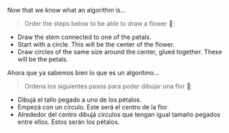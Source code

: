 Now that we know what an algorithm is...

> Order the steps below to be able to draw a flower :cherry_blossom::
>
* Draw the stem connected to one of the petals.
* Start with a circle. This will be the center of the flower.
* Draw circles of the same size around the center, glued together. These will be the petals.

Ahora que ya sabemos bien lo que es un algoritmo...

> Ordena los siguientes pasos para  poder dibujar una flor :cherry_blossom::
>
* Dibujá el tallo pegado a uno de los pétalos.
* Empezá con un círculo. Este será el centro de la flor.
* Alrededor del centro dibujá círculos que tengan igual tamaño pegados entre ellos. Estos serán los pétalos.
